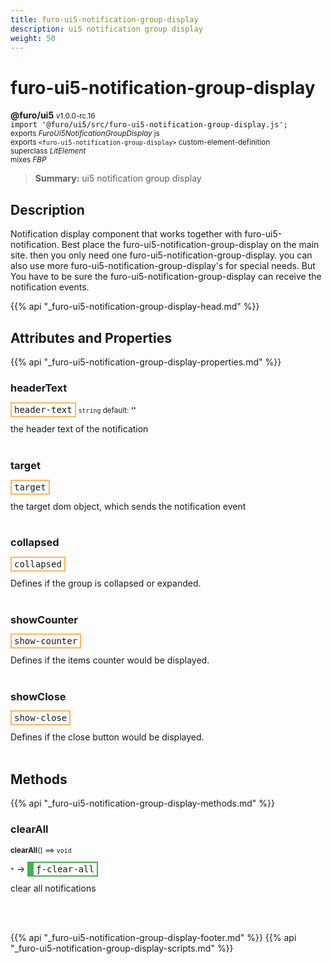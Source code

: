 ```yaml
---
title: furo-ui5-notification-group-display
description: ui5 notification group display
weight: 50
---
```


# furo-ui5-notification-group-display
**@furo/ui5** <small>v1.0.0-rc.16</small>
<br>`import '@furo/ui5/src/furo-ui5-notification-group-display.js';`<small>
<br>exports *FuroUi5NotificationGroupDisplay* js
<br>exports `<furo-ui5-notification-group-display>` custom-element-definition
<br>superclass *LitElement*
<br> mixes *FBP*</small>

> **Summary:** ui5 notification group display

## Description

Notification display component that works together with furo-ui5-notification.
Best place the furo-ui5-notification-group-display on the main site. then you only need one furo-ui5-notification-group-display.
you can also use more furo-ui5-notification-group-display's for special needs. But You have to be sure the furo-ui5-notification-group-display can receive the notification events.

{{% api "_furo-ui5-notification-group-display-head.md" %}}

## Attributes and Properties
{{% api "_furo-ui5-notification-group-display-properties.md" %}}







### **headerText**

<span  style="border-width:2px; border-style: solid;border-color:  rgb(255, 182, 91);font-family:monospace; padding:2px 4px;">header-text</span>
<small>`string` default: **&#39;&#39;**</small>

the header text of the notification
<br><br>

### **target**

<span  style="border-width:2px; border-style: solid;border-color:  rgb(255, 182, 91);font-family:monospace; padding:2px 4px;">target</span>
</small>

the target dom object, which sends the notification event
<br><br>

### **collapsed**

<span  style="border-width:2px; border-style: solid;border-color:  rgb(255, 182, 91);font-family:monospace; padding:2px 4px;">collapsed</span>
</small>

Defines if the group is collapsed or expanded.
<br><br>

### **showCounter**

<span  style="border-width:2px; border-style: solid;border-color:  rgb(255, 182, 91);font-family:monospace; padding:2px 4px;">show-counter</span>
</small>

Defines if the items counter would be displayed.
<br><br>

### **showClose**

<span  style="border-width:2px; border-style: solid;border-color:  rgb(255, 182, 91);font-family:monospace; padding:2px 4px;">show-close</span>
</small>

Defines if the close button would be displayed.
<br><br>

## Methods
{{% api "_furo-ui5-notification-group-display-methods.md" %}}





### **clearAll**
<small>**clearAll**() ⟹ `void`</small>

<small>`*`</small> →
<span  style="border-width:2px 2px 2px 10px; border-style: solid;border-color:  rgb(76, 175, 80);font-family:monospace; padding:2px 4px;">ƒ-clear-all</span>

clear all notifications

<br><br>









{{% api "_furo-ui5-notification-group-display-footer.md" %}}
{{% api "_furo-ui5-notification-group-display-scripts.md" %}}
